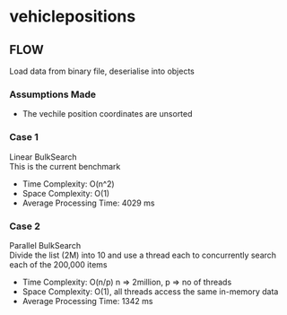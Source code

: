 # vehiclepositions
 
## FLOW
Load data from binary file, deserialise into objects

### Assumptions Made
* The vechile position coordinates are unsorted

### Case 1
Linear BulkSearch  
 This is the current benchmark  
 * Time Complexity: O(n^2)  
 * Space Complexity: O(1)  
 * Average Processing Time: 4029 ms  
 
 ### Case 2
Parallel BulkSearch  
Divide the list (2M) into 10 and use a thread each to concurrently search each of the 200,000 items
 * Time Complexity: O(n/p) n => 2million, p => no of threads    
 * Space Complexity: O(1), all threads access the same in-memory data  
 * Average Processing Time: 1342 ms  
